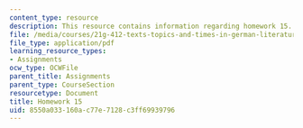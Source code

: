 ```yaml
---
content_type: resource
description: This resource contains information regarding homework 15.
file: /media/courses/21g-412-texts-topics-and-times-in-german-literature-fall-2009/8550a033160ac77e7128c3ff69939796_MIT21G_412F09_hw15.pdf
file_type: application/pdf
learning_resource_types:
- Assignments
ocw_type: OCWFile
parent_title: Assignments
parent_type: CourseSection
resourcetype: Document
title: Homework 15
uid: 8550a033-160a-c77e-7128-c3ff69939796
---
```

